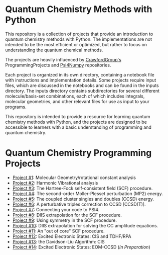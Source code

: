 # Quantum Chemistry Methods with Python

This repository is a collection of projects that provide an introduction to quantum chemistry methods with Python. The implementations are not intended to be the most efficient or optimized, but rather to focus on understanding the quantum chemical methods.

The projects are heavily influenced by [CrawfordGroup's](https://github.com/CrawfordGroup/ProgrammingProjects) ProgrammingProjects and [Psi4Numpy](https://github.com/psi4/psi4numpy) repositories.

Each project is organized in its own directory, containing a notebook file with instructions and implementation details. Some projects require input files, which are discussed in the notebooks and can be found in the inputs directory. The inputs directory contains subdirectories for several different molecule/basis-set combinations, each of which includes integrals, molecular geometries, and other relevant files for use as input to your programs.

This repository is intended to provide a resource for learning quantum chemistry methods with Python, and the projects are designed to be accessible to learners with a basic understanding of programming and quantum chemistry.



# Quantum Chemistry Programming Projects 
 - [Project #1](https://github.com/Saikat248/ProgrammingProjects/tree/master/Project%2301): Molecular Geometry/rotational constant analysis
 - [Project #2](https://github.com/Saikat248/ProgrammingProjects/tree/master/Project%2302): Harmonic Vibrational analysis
 - [Project #3](https://github.com/Saikat248/ProgrammingProjects/tree/master/Project%2303): The Hartree-Fock self-consistent field (SCF) procedure.
 - [Project #4](https://github.com/CrawfordGroup/ProgrammingProjects/tree/master/Project%2304): The second-order Moller-Plesset perturbation (MP2) energy.
 - [Project #5](https://github.com/CrawfordGroup/ProgrammingProjects/tree/master/Project%2305): The coupled cluster singles and doubles (CCSD) energy.
 - [Project #6](https://github.com/CrawfordGroup/ProgrammingProjects/tree/master/Project%2306): A perturbative triples correction to CCSD [CCSD(T)].
 - [Project #7](https://github.com/CrawfordGroup/ProgrammingProjects/tree/master/Project%2307): Connecting your code to PSI4.
 - [Project #8](https://github.com/CrawfordGroup/ProgrammingProjects/tree/master/Project%2308): DIIS extrapolation for the SCF procedure.
 - [Project #9](https://github.com/CrawfordGroup/ProgrammingProjects/tree/master/Project%2309): Using symmetry in the SCF procedure.
 - [Project #10](https://github.com/CrawfordGroup/ProgrammingProjects/tree/master/Project%2310): DIIS extrapolation for solving the CC amplitude equations.
 - [Project #11](https://github.com/CrawfordGroup/ProgrammingProjects/tree/master/Project%2311): An "out of core" SCF procedure.
 - [Project #12](https://github.com/CrawfordGroup/ProgrammingProjects/tree/master/Project%2312): Excited Electronic States: CIS and TDHF/RPA
 - [Project #13](https://github.com/CrawfordGroup/ProgrammingProjects/tree/master/Project%2313): the Davidson-Liu Algorithm: CIS
 - [Project #14](https://github.com/CrawfordGroup/ProgrammingProjects/tree/master/Project%2314): Excited Electronic States: EOM-CCSD (*In Preparation*)
 
